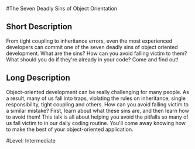 #The Seven Deadly Sins of Object Orientation

## Short Description
From tight coupling to inheritance errors, even the most experienced developers can commit one of the seven deadly sins of object oriented development. What are the sins? How can you avoid falling victim to them? What should you do if they're already in your code? Come and find out!

## Long Description
Object-oriented development can be really challenging for many people. As a result, many of us fall into traps, violating the rules on inheritance, single responsibility, tight coupling and others. How can you avoid falling victim to a similar mistake? First, learn about what these sins are, and then learn how to avoid them! This talk is all about helping you avoid the pitfalls so many of us fall victim to in our daily coding routine. You'll come away knowing how to make the best of your object-oriented application.

#Level: Intermediate